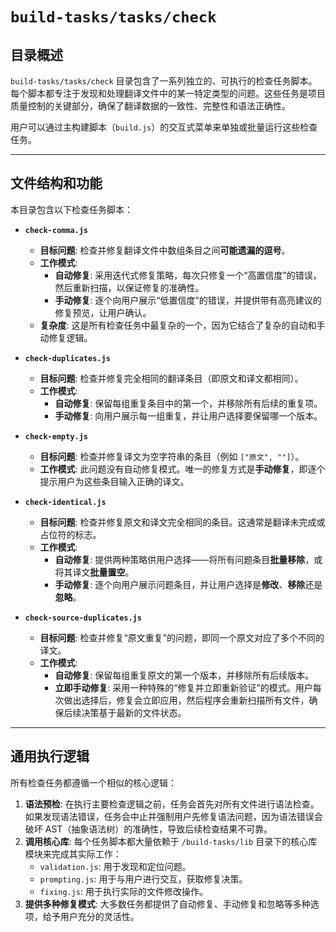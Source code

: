 # `build-tasks/tasks/check`

## 目录概述

`build-tasks/tasks/check` 目录包含了一系列独立的、可执行的检查任务脚本。每个脚本都专注于发现和处理翻译文件中的某一特定类型的问题。这些任务是项目质量控制的关键部分，确保了翻译数据的一致性、完整性和语法正确性。

用户可以通过主构建脚本（`build.js`）的交互式菜单来单独或批量运行这些检查任务。

---

## 文件结构和功能

本目录包含以下检查任务脚本：

-   **`check-comma.js`**
    -   **目标问题**: 检查并修复翻译文件中数组条目之间**可能遗漏的逗号**。
    -   **工作模式**:
        -   **自动修复**: 采用迭代式修复策略，每次只修复一个“高置信度”的错误，然后重新扫描，以保证修复的准确性。
        -   **手动修复**: 逐个向用户展示“低置信度”的错误，并提供带有高亮建议的修复预览，让用户确认。
    -   **复杂度**: 这是所有检查任务中最复杂的一个，因为它结合了复杂的自动和手动修复逻辑。

-   **`check-duplicates.js`**
    -   **目标问题**: 检查并修复完全相同的翻译条目（即原文和译文都相同）。
    -   **工作模式**:
        -   **自动修复**: 保留每组重复条目中的第一个，并移除所有后续的重复项。
        -   **手动修复**: 向用户展示每一组重复，并让用户选择要保留哪一个版本。

-   **`check-empty.js`**
    -   **目标问题**: 检查并修复译文为空字符串的条目（例如 `["原文", ""]`）。
    -   **工作模式**: 此问题没有自动修复模式。唯一的修复方式是**手动修复**，即逐个提示用户为这些条目输入正确的译文。

-   **`check-identical.js`**
    -   **目标问题**: 检查并修复原文和译文完全相同的条目。这通常是翻译未完成或占位符的标志。
    -   **工作模式**:
        -   **自动修复**: 提供两种策略供用户选择——将所有问题条目**批量移除**，或将其译文**批量置空**。
        -   **手动修复**: 逐个向用户展示问题条目，并让用户选择是**修改**、**移除**还是**忽略**。

-   **`check-source-duplicates.js`**
    -   **目标问题**: 检查并修复“原文重复”的问题，即同一个原文对应了多个不同的译文。
    -   **工作模式**:
        -   **自动修复**: 保留每组重复原文的第一个版本，并移除所有后续版本。
        -   **立即手动修复**: 采用一种特殊的“修复并立即重新验证”的模式。用户每次做出选择后，修复会立即应用，然后程序会重新扫描所有文件，确保后续决策基于最新的文件状态。

---

## 通用执行逻辑

所有检查任务都遵循一个相似的核心逻辑：

1.  **语法预检**: 在执行主要检查逻辑之前，任务会首先对所有文件进行语法检查。如果发现语法错误，任务会中止并强制用户先修复语法问题，因为语法错误会破坏 AST（抽象语法树）的准确性，导致后续检查结果不可靠。
2.  **调用核心库**: 每个任务脚本都大量依赖于 `/build-tasks/lib` 目录下的核心库模块来完成其实际工作：
    -   `validation.js`: 用于发现和定位问题。
    -   `prompting.js`: 用于与用户进行交互，获取修复决策。
    -   `fixing.js`: 用于执行实际的文件修改操作。
3.  **提供多种修复模式**: 大多数任务都提供了自动修复、手动修复和忽略等多种选项，给予用户充分的灵活性。